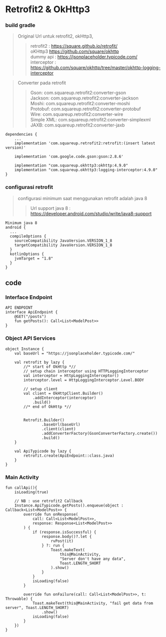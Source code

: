 # Retrofit2 & OkHttp3

### build gradle
> Original Url untuk retrofit2, okHttp3,
>> retrofit2 : https://square.github.io/retrofit/ <br>
oKHttp3 https://github.com/square/okhttp <br>
dummy api : https://jsonplaceholder.typicode.com/ <br>
interceptor : https://github.com/square/okhttp/tree/master/okhttp-logging-interceptor

> Converter pada retrofit
>> Gson: com.squareup.retrofit2:converter-gson <br> 
Jackson: com.squareup.retrofit2:converter-jackson <br>
Moshi: com.squareup.retrofit2:converter-moshi <br>
Protobuf: com.squareup.retrofit2:converter-protobuf <br>
Wire: com.squareup.retrofit2:converter-wire <br>
Simple XML: com.squareup.retrofit2:converter-simplexml <br>
JAXB: com.squareup.retrofit2:converter-jaxb <br>


```
dependencies {
    ...
    implementation 'com.squareup.retrofit2:retrofit:(insert latest version)'

    implementation 'com.google.code.gson:gson:2.8.6'

    implementation "com.squareup.okhttp3:okhttp:4.9.0" 
    implementation "com.squareup.okhttp3:logging-interceptor:4.9.0" 
}
```

### configurasi retrofit

> configurasi minimum saat menggunakan retrofit adalah java 8
>> Url support java 8 : https://developer.android.com/studio/write/java8-support


```
Minimum java 8
android {
  ...
  compileOptions {
    sourceCompatibility JavaVersion.VERSION_1_8
    targetCompatibility JavaVersion.VERSION_1_8
  }
  kotlinOptions {
    jvmTarget = "1.8"
  }
}
```


## code

### Interface Endpoint

```
API ENDPOINT
interface ApiEndpoint {
    @GET("/posts")
    fun getPosts(): Call<List<ModelPost>>
}
```


### Object API Services
```
object Instance {
    val baseUrl = "https://jsonplaceholder.typicode.com/"

    val retrofit by lazy {
        //* start of OkHttp *//
        // setup chain interceptor using HTTPLoggingInterceptor
        val interceptor = HttpLoggingInterceptor()
        interceptor.level = HttpLoggingInterceptor.Level.BODY

        // setup client
        val client = OkHttpClient.Builder()
            .addInterceptor(interceptor)
            .build()
        //* end of OkHttp *//
    
    
        Retrofit.Builder()
                .baseUrl(baseUrl)
                .client(client)
                .addConverterFactory(GsonConverterFactory.create())
                .build()
    }

    val ApiTypicode by lazy {
        retrofit.create(ApiEndpoint::class.java)
    }
}
```

### Main Activity
```
fun callApi(){
    isLoading(true)

    // NB : use retrofit2 Callback 
    Instance.ApiTypicode.getPosts().enqueue(object : Callback<List<ModelPost>> {
        override fun onResponse( 
            call: Call<List<ModelPost>>,
            response: Response<List<ModelPost>>
        ) {
            if (response.isSuccessful) {
                response.body()?.let {
                    rvPost(it)
                } ?: run {
                    Toast.makeText(
                        this@MainActivity,
                        "Server don't have any data",
                        Toast.LENGTH_SHORT
                    ).show()
                }
            }
            isLoading(false)
        }

        override fun onFailure(call: Call<List<ModelPost>>, t: Throwable) {
            Toast.makeText(this@MainActivity, "fail get data from server", Toast.LENGTH_SHORT)
                .show()
            isLoading(false)
        }
    })
}
```
